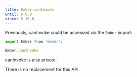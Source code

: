 ```yaml
---
title: Ember.canInvoke
until: 6.0.0
since: 5.10.0
---
```



Previously, canInvoke could be accessed via the `Ember` import:
```js
import Ember from 'ember';

Ember.canInvoke
```
canInvoke is also private.

There is no replacement for this API.
